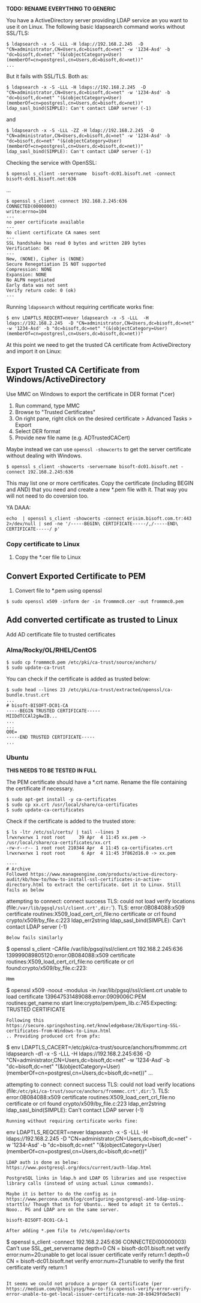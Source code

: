 **TODO: RENAME EVERYTHING TO GENERIC**

You have a ActiveDirectory server providing LDAP service an you want to use it on Linux. The following basic ldapsearch command works without SSL/TLS:
```
$ ldapsearch -x -S -LLL -H ldap://192.168.2.245  -D "CN=administrator,CN=Users,dc=bisoft,dc=net" -w '1234-Asd' -b "dc=bisoft,dc=net" "(&(objectCategory=User)(memberOf=cn=postgresl,cn=Users,dc=bisoft,dc=net))"
...
```
But it fails with SSL/TLS. Both as:
```
$ ldapsearch -x -S -LLL -H ldaps://192.168.2.245  -D "CN=administrator,CN=Users,dc=bisoft,dc=net" -w '1234-Asd' -b "dc=bisoft,dc=net" "(&(objectCategory=User)(memberOf=cn=postgresl,cn=Users,dc=bisoft,dc=net))"
ldap_sasl_bind(SIMPLE): Can't contact LDAP server (-1)
```
and
```
$ ldapsearch -x -S -LLL -ZZ -H ldap://192.168.2.245  -D "CN=administrator,CN=Users,dc=bisoft,dc=net" -w '1234-Asd' -b "dc=bisoft,dc=net" "(&(objectCategory=User)(memberOf=cn=postgresl,cn=Users,dc=bisoft,dc=net))"
ldap_sasl_bind(SIMPLE): Can't contact LDAP server (-1)
```
Checking the service with OpenSSL:
```
$ openssl s_client -servername  bisoft-dc01.bisoft.net -connect bisoft-dc01.bisoft.net:636
```
...
```
$ openssl s_client -connect 192.168.2.245:636
CONNECTED(00000003)
write:errno=104
---
no peer certificate available
---
No client certificate CA names sent
---
SSL handshake has read 0 bytes and written 289 bytes
Verification: OK
---
New, (NONE), Cipher is (NONE)
Secure Renegotiation IS NOT supported
Compression: NONE
Expansion: NONE
No ALPN negotiated
Early data was not sent
Verify return code: 0 (ok)
---
```
Running `ldapsearch` without requiring certificate works fine:
```
$ env LDAPTLS_REQCERT=never ldapsearch -x -S -LLL  -H ldaps://192.168.2.245  -D "CN=administrator,CN=Users,dc=bisoft,dc=net" -w '1234-Asd' -b "dc=bisoft,dc=net" "(&(objectCategory=User)(memberOf=cn=postgresl,cn=Users,dc=bisoft,dc=net))"
```
At this point we need to get the trusted CA certificate from ActiveDirectory and import it on Linux:

## Export Trusted CA Certificate from Windows/ActiveDirectory
Use MMC on Windows to export the certificate in DER format (*.cer)
1. Run command, type MMC
1. Browse to "Trusted Certificates"
1. On right pane, right click on the desired certificate > Advanced Tasks > Export
1. Select DER format
1. Provide new file name (e.g. ADTrustedCACert)


Maybe instead we can use `openssl -showcerts` to get the server certificate without dealing with Windows.  
```
$ openssl s_client -showcerts -servername bisoft-dc01.bisoft.net -connect 192.168.2.245:636
```
This may list one or more certificates. Copy the certificate (including BEGIN and AND) that you need and create a new *.pem file with it. That way you will not need to do coversion too.

YA DAAA:
```
echo  | openssl s_client -showcerts -connect erisim.bisoft.com.tr:443 2>/dev/null | sed -ne '/-----BEGIN\ CERTIFICATE-----/,/-----END\ CERTIFICATE-----/ p'
```

### Copy certificate to Linux
1. Copy the *.cer file to Linux

## Convert Exported Certificate to PEM
1. Convert file to *.pem using openssl

```
$ sudo openssl x509 -inform der -in frommmc0.cer -out frommmc0.pem
```
## Add converted certificate as trusted to Linux
Add AD certificate file to trusted certificates
### Alma/Rocky/OL/RHEL/CentOS
```
$ sudo cp frommmc0.pem /etc/pki/ca-trust/source/anchors/
$ sudo update-ca-trust
```
You can check if the certificate is added as trusted below:
```
$ sudo head --lines 23 /etc/pki/ca-trust/extracted/openssl/ca-bundle.trust.crt
...
# bisoft-BISOFT-DC01-CA
-----BEGIN TRUSTED CERTIFICATE-----
MIIDdTCCAl2gAwIB...
...
...
Q0E=
-----END TRUSTED CERTIFICATE-----
...
```
### Ubuntu
 
**THIS NEEDS TO BE TESTED IN FULL**

The PEM certificate should have a *.crt name. Rename the file containing the certificate if necessary. 
```
$ sudo apt-get install -y ca-certificates
$ sudo cp xx.crt /usr/local/share/ca-certificates
$ sudo update-ca-certificates
```
Check if the certificate is added to the trusted store:
```
$ ls -ltr /etc/ssl/certs/ | tail --lines 3
lrwxrwxrwx 1 root root     39 Apr  4 11:45 xx.pem -> /usr/local/share/ca-certificates/xx.crt
-rw-r--r-- 1 root root 210344 Apr  4 11:45 ca-certificates.crt
lrwxrwxrwx 1 root root      6 Apr  4 11:45 3f862d16.0 -> xx.pem
```


``` 
----
# Archive
Followed https://www.manageengine.com/products/active-directory-audit/kb/how-to/how-to-install-ssl-certificates-in-active-directory.html to extract the certificate. Got it to Linux. Still fails as below
```
attempting to connect:
connect success
TLS: could not load verify locations (file:`/var/lib/pgsql/ssl/client.crt',dir:`').
TLS: error:0B084088:x509 certificate routines:X509_load_cert_crl_file:no certificate or crl found crypto/x509/by_file.c:223
ldap_err2string
ldap_sasl_bind(SIMPLE): Can't contact LDAP server (-1)
```
Below fails similarly
```
$ openssl s_client -CAfile /var/lib/pgsql/ssl/client.crt 192.168.2.245:636
139999089805120:error:0B084088:x509 certificate routines:X509_load_cert_crl_file:no certificate or crl found:crypto/x509/by_file.c:223:
```
Hmm
```
$ openssl x509 -noout -modulus -in /var/lib/pgsql/ssl/client.crt
unable to load certificate
139647531489088:error:0909006C:PEM routines:get_name:no start line:crypto/pem/pem_lib.c:745:Expecting: TRUSTED CERTIFICATE
```
Following this https://secure.springshosting.net/knowledgebase/28/Exporting-SSL-certificates-from-Windows-to-Linux.html
.. Providing produced crt from pfx:
```
$ env LDAPTLS_CACERT=/etc/pki/ca-trust/source/anchors/frommmc.crt ldapsearch -d1 -x -S -LLL  -H ldaps://192.168.2.245:636  -D "CN=administrator,CN=Users,dc=bisoft,dc=net" -w '1234-Asd' -b "dc=bisoft,dc=net" "(&(objectCategory=User)(memberOf=cn=postgresl,cn=Users,dc=bisoft,dc=net))"
...

attempting to connect:
connect success
TLS: could not load verify locations (file:`/etc/pki/ca-trust/source/anchors/frommmc.crt',dir:`').
TLS: error:0B084088:x509 certificate routines:X509_load_cert_crl_file:no certificate or crl found crypto/x509/by_file.c:223
ldap_err2string
ldap_sasl_bind(SIMPLE): Can't contact LDAP server (-1)
```
Running without requiring certificate works fine:
```
env LDAPTLS_REQCERT=never ldapsearch -x -S -LLL  -H ldaps://192.168.2.245  -D "CN=administrator,CN=Users,dc=bisoft,dc=net" -w '1234-Asd' -b "dc=bisoft,dc=net" "(&(objectCategory=User)(memberOf=cn=postgresl,cn=Users,dc=bisoft,dc=net))"
```
LDAP auth is done as below: 
https://www.postgresql.org/docs/current/auth-ldap.html

PostgreSQL links in ldap.h and LDAP OS libraries and use respective library calls (instead of using actual Linux commands). 

Maybe it is better to do the config as in https://www.percona.com/blog/configuring-postgresql-and-ldap-using-starttls/ Though that is for Ubuntu.. Need to adapt it to CentoS.. Nooo.. PG and LDAP are on the same server.

bisoft-BISOFT-DC01-CA-1

After adding *.pem file to /etc/openldap/certs

```
$ openssl s_client -connect 192.168.2.245:636
CONNECTED(00000003)
Can't use SSL_get_servername
depth=0 CN = bisoft-dc01.bisoft.net
verify error:num=20:unable to get local issuer certificate
verify return:1
depth=0 CN = bisoft-dc01.bisoft.net
verify error:num=21:unable to verify the first certificate
verify return:1
```

It seems we could not produce a proper CA certificate (per https://medium.com/@shmilysyg/how-to-fix-openssl-verify-error-verify-error-unable-to-get-local-issuer-certificate-num-20-b9429fde5ec9)